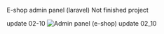 E-shop admin panel (laravel) Not finished project



update 02-10
![Admin panel (e-shop) update 02_10](https://user-images.githubusercontent.com/107833251/218079394-19dcf86f-f9e9-41dc-9bc2-b1c6e31346f0.gif)
